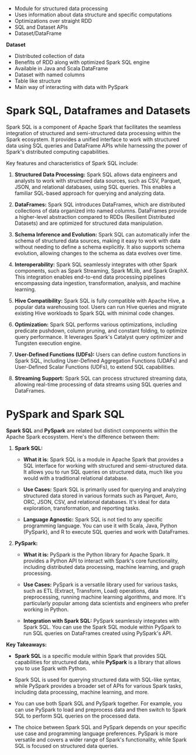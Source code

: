 - Module for structured data processing
- Uses information about data structure and specific computations
- Optimizations over straight RDD
- SQL and Dataset APIs
- Dataset/DataFrame

**Dataset**
- Distributed collection of data
- Benefits of RDD along with optimized Spark SQL engine
- Available in Java and Scala
DataFrame
- Dataset with named columns
- Table like structure
- Main way of interacting with data with PySpark

# Spark SQL, Dataframes and Datasets

Spark SQL is a component of Apache Spark that facilitates the seamless integration of structured and semi-structured data processing within the Spark ecosystem. It provides a unified interface to work with structured data using SQL queries and DataFrame APIs while harnessing the power of Spark's distributed computing capabilities.

Key features and characteristics of Spark SQL include:

1. **Structured Data Processing:** Spark SQL allows data engineers and analysts to work with structured data sources, such as CSV, Parquet, JSON, and relational databases, using SQL queries. This enables a familiar SQL-based approach for querying and analyzing data.
    
2. **DataFrames:** Spark SQL introduces DataFrames, which are distributed collections of data organized into named columns. DataFrames provide a higher-level abstraction compared to RDDs (Resilient Distributed Datasets) and are optimized for structured data manipulation.
    
3. **Schema Inference and Evolution:** Spark SQL can automatically infer the schema of structured data sources, making it easy to work with data without needing to define a schema explicitly. It also supports schema evolution, allowing changes to the schema as data evolves over time.
    
4. **Interoperability:** Spark SQL seamlessly integrates with other Spark components, such as Spark Streaming, Spark MLlib, and Spark GraphX. This integration enables end-to-end data processing pipelines encompassing data ingestion, transformation, analysis, and machine learning.
    
5. **Hive Compatibility:** Spark SQL is fully compatible with Apache Hive, a popular data warehousing tool. Users can run Hive queries and migrate existing Hive workloads to Spark SQL with minimal code changes.
    
6. **Optimization:** Spark SQL performs various optimizations, including predicate pushdown, column pruning, and constant folding, to optimize query performance. It leverages Spark's Catalyst query optimizer and Tungsten execution engine.
    
7. **User-Defined Functions (UDFs):** Users can define custom functions in Spark SQL, including User-Defined Aggregation Functions (UDAFs) and User-Defined Scalar Functions (UDFs), to extend SQL capabilities.
    
8. **Streaming Support:** Spark SQL can process structured streaming data, allowing real-time processing of data streams using SQL queries and DataFrames.

# PySpark and Spark SQL

**Spark SQL** and **PySpark** are related but distinct components within the Apache Spark ecosystem. Here's the difference between them:

1. **Spark SQL:**
    
    - **What it is:** Spark SQL is a module in Apache Spark that provides a SQL interface for working with structured and semi-structured data. It allows you to run SQL queries on structured data, much like you would with a traditional relational database.
        
    - **Use Cases:** Spark SQL is primarily used for querying and analyzing structured data stored in various formats such as Parquet, Avro, ORC, JSON, CSV, and relational databases. It's ideal for data exploration, transformation, and reporting tasks.
        
    - **Language Agnostic:** Spark SQL is not tied to any specific programming language. You can use it with Scala, Java, Python (PySpark), and R to execute SQL queries and work with DataFrames.
        
2. **PySpark:**
    
    - **What it is:** PySpark is the Python library for Apache Spark. It provides a Python API to interact with Spark's core functionality, including distributed data processing, machine learning, and graph processing.
        
    - **Use Cases:** PySpark is a versatile library used for various tasks, such as ETL (Extract, Transform, Load) operations, data preprocessing, running machine learning algorithms, and more. It's particularly popular among data scientists and engineers who prefer working in Python.
        
    - **Integration with Spark SQL:** PySpark seamlessly integrates with Spark SQL. You can use the Spark SQL module within PySpark to run SQL queries on DataFrames created using PySpark's API.
        

**Key Takeaways:**

- **Spark SQL** is a specific module within Spark that provides SQL capabilities for structured data, while **PySpark** is a library that allows you to use Spark with Python.
    
- Spark SQL is used for querying structured data with SQL-like syntax, while PySpark provides a broader set of APIs for various Spark tasks, including data processing, machine learning, and more.
    
- You can use both Spark SQL and PySpark together. For example, you can use PySpark to load and preprocess data and then switch to Spark SQL to perform SQL queries on the processed data.
    
- The choice between Spark SQL and PySpark depends on your specific use case and programming language preferences. PySpark is more versatile and covers a wider range of Spark's functionality, while Spark SQL is focused on structured data queries.